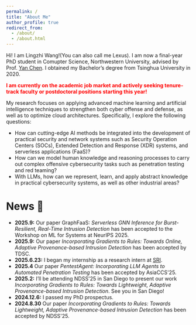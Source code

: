 ```yaml
---
permalink: /
title: "About Me"
author_profile: true
redirect_from: 
  - /about/
  - /about.html
---
```


Hi! I am Lingzhi Wang!(You can also call me Lexus). I am now a final-year PhD student in Comupter Science, Northwestern University, advised by Prof. [Yan Chen](https://users.cs.northwestern.edu/~ychen/). I obtained my Bachelor’s degree from Tsinghua University in 2020.

<span style="color:red"><strong>I am currently on the academic job market and actively seeking tenure-track faculty or postdoctoral positions starting this year!</strong></span>

My research focuses on applying advanced machine learning and artificial intelligence techniques to strengthen both cyber offense and defense, as well as to optimize cloud architectures. Specifically, I explore the following questions:
- How can cutting-edge AI methods be integrated into the development of practical security and network systems such as Security Operation Centers (SOCs), Extended Detection and Response (XDR) systems, and serverless applications (FaaS)?
- How can we model human knowledge and reasoning processes to carry out complex offensive cybersecurity tasks such as penetration testing and red teaming?
- With LLMs, how can we represent, learn, and apply abstract knowledge in practical cybersecurity systems, as well as other industrial areas?

# News 📰
- **2025.9:** Our paper GraphFaaS: *Serverless GNN Inference for Burst-Resilient, Real-Time Intrusion Detection* has been accepted to the Workshop on ML for Systems at NeurIPS 2025.
- **2025.9:** Our paper *Incorporating Gradients to Rules: Towards Online, Adaptive Provenance-based Intrusion Detection* has been accepted by TDSC.
- **2025.6.23:** I began my internship as a research intern at [SRI](https://www.sri.com/).
- **2025.4** Our paper *PentestAgent: Incorporating LLM Agents to Automated Penetration Testing* has been accepted by AsiaCCS'25.
- **2025.2:** I’ll be attending NDSS'25 in San Diego to present our work *Incorporating Gradients to Rules: Towards Lightweight, Adaptive Provenance-based Intrusion Detection*. See you in San Diego!
- **2024.12.6:** I passed my PhD prospectus.
- **2024.8.30** Our paper *Incorporating Gradients to Rules: Towards Lightweight, Adaptive Provenance-based Intrusion Detection* has been accepted by NDSS'25.
